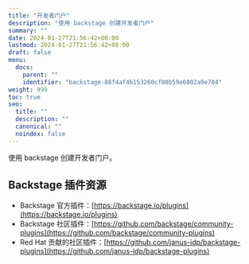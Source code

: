 ```yaml
---
title: "开发者门户"
description: "使用 backstage 创建开发者门户"
summary: ""
date: 2024-01-27T21:56:42+08:00
lastmod: 2024-01-27T21:56:42+08:00
draft: false
menu:
  docs:
    parent: ""
    identifier: "backstage-88f4af4b153260cf00b59e6802a9e704"
weight: 999
toc: true
seo:
  title: ""
  description: ""
  canonical: ""
  noindex: false
---
```


使用 backstage 创建开发者门户。

## Backstage 插件资源

- Backstage 官方插件：[https://backstage.io/plugins](https://backstage.io/plugins)
- Backstage 社区插件：[https://github.com/backstage/community-plugins](https://github.com/backstage/community-plugins)
- Red Hat 贡献的社区插件：[https://github.com/janus-idp/backstage-plugins](https://github.com/janus-idp/backstage-plugins)
